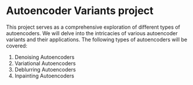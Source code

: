 # Autoencoder Variants project

This project serves as a comprehensive exploration of different types of autoencoders. We will delve into the intricacies of various autoencoder variants and their applications. The following types of autoencoders will be covered:

1. Denoising Autoencoders
2. Variational Autoencoders
3. Deblurring Autoencoders
4. Inpainting Autoencoders

